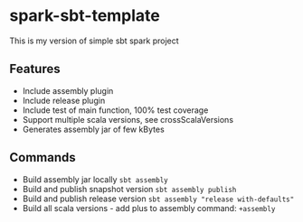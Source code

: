 # spark-sbt-template
This is my version of simple sbt spark project

## Features
* Include assembly plugin
* Include release plugin
* Include test of main function, 100% test coverage 
* Support multiple scala versions, see crossScalaVersions
* Generates assembly jar of few kBytes

## Commands
* Build assembly jar locally `sbt assembly`
* Build and publish snapshot version `sbt assembly publish`
* Build and publish release version `sbt assembly "release with-defaults"`
* Build all scala versions - add plus to assembly command: `+assembly`
